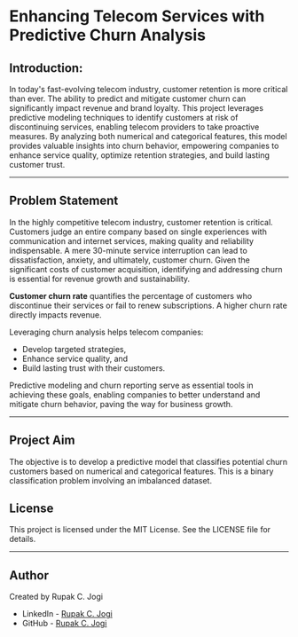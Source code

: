 # Enhancing Telecom Services with Predictive Churn Analysis

## Introduction:

In today's fast-evolving telecom industry, customer retention is more critical than ever. The ability to predict and mitigate customer churn can significantly impact revenue and brand loyalty. This project leverages predictive modeling techniques to identify customers at risk of discontinuing services, enabling telecom providers to take proactive measures. By analyzing both numerical and categorical features, this model provides valuable insights into churn behavior, empowering companies to enhance service quality, optimize retention strategies, and build lasting customer trust.

---
## Problem Statement

In the highly competitive telecom industry, customer retention is critical. Customers judge an entire company based on single experiences with communication and internet services, making quality and reliability indispensable. A mere 30-minute service interruption can lead to dissatisfaction, anxiety, and ultimately, customer churn. Given the significant costs of customer acquisition, identifying and addressing churn is essential for revenue growth and sustainability.

__Customer churn rate__ quantifies the percentage of customers who discontinue their services or fail to renew subscriptions. A higher churn rate directly impacts revenue.

Leveraging churn analysis helps telecom companies:
- Develop targeted strategies,
- Enhance service quality, and
- Build lasting trust with their customers.

Predictive modeling and churn reporting serve as essential tools in achieving these goals, enabling companies to better understand and mitigate churn behavior, paving the way for business growth.

---
## Project Aim
The objective is to develop a predictive model that classifies potential churn customers based on numerical and categorical features. This is a binary classification problem involving an imbalanced dataset.

## License
This project is licensed under the MIT License. See the LICENSE file for details.

---
## Author
Created by Rupak C. Jogi
- LinkedIn - [Rupak C. Jogi](https://www.linkedin.com/in/rupak-jogi-py-aiml/)
- GitHub - [Rupak C. Jogi](https://github.com/RCJ360)
